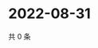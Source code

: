 # 2022-08-31

共 0 条

<!-- BEGIN WEIBO -->
<!-- 最后更新时间 Wed Aug 31 2022 22:16:33 GMT+0800 (China Standard Time) -->

<!-- END WEIBO -->
